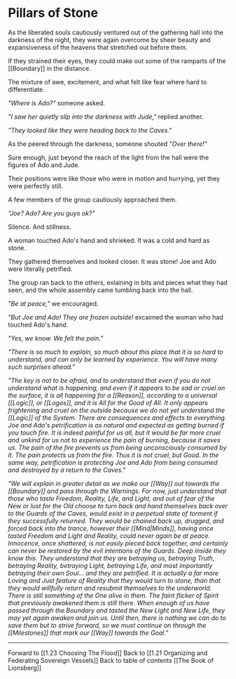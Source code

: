 # Pillars of Stone
As the liberated souls cautiously ventured out of the gathering hall into the darkness of the night, they were again overcome by sheer beauty and expansiveness of the heavens that stretched out before them. 

If they strained their eyes, they could make out some of the ramparts of the [[Boundary]] in the distance. 

The mixture of awe, excitement, and what felt like fear where hard to differentiate. 

_"Where is Ado?"_ someone asked. 

_"I saw her quietly slip into the darkness with Jude,"_ replied another. 

_"They looked like they were heading back to the Caves."_

As the peered through the darkness, someone shouted _"Over there!"_

Sure enough, just beyond the reach of the light from the hall were the figures of Ado and Jude. 

Their positions were like those who were in motion and hurrying, yet they were perfectly still. 

A few members of the group cautiously approached them. 

_"Joe? Ado? Are you guys ok?"_

Silence. And stillness. 

A woman touched Ado's hand and shrieked. It was a cold and hard as stone.  

They gathered themselves and looked closer. It was stone! Joe and Ado were literally petrified. 

The group ran back to the others, exlaining in bits and pieces what they had seen, and the whole assembly came tumbling back into the hall. 

_"Be at peace,"_ we encouraged. 

_"But Joe and Ado! They are frozen outside!_ excaimed the woman who had touched Ado's hand. 

_"Yes, we know. We felt the pain."_

_"There is so much to explain, so much about this place that it is so hard to understand, and can only be learned by experience. You will have many such surprises ahead."_

_"The key is not to be afraid, and to understand that even if you do not understand what is happening, and even if it appears to be sad or cruel on the surface, it is all happening for a [[Reason]], according to a universal [[Logic]], or [[Logos]], and it is All for the Good of All. It only appears frightening and cruel on the outside because we do not yet understand the [[Logic]] of the System. There are consequences and effects to everything. Joe and Ado's petrification is as natural and expected as getting burned if you touch fire. It is indeed painful for us all, but it would be far more cruel and unkind for us not to experience the pain of burning, because it saves us. The pain of the fire prevents us from being unconsciously consumed by it. The pain protects us from the fire. Thus it is not cruel, but Good. In the same way, petrification is protecting Joe and Ado from being consumed and destroyed by a return to the Caves."_

_"We will explain in greater detail as we make our [[Way]] out towards the [[Boundary]] and pass through the Warnings. For now, just understand that those who taste Freedom, Reality, Life, and Light, and out of fear of the New or lust for the Old choose to turn back and hand themselves back over to the Guards of the Caves, would exist in a perpetual state of torment if they successfully returned. They would be chained back up, drugged, and forced back into the trance, however their [[Mind|Minds]], having once tasted Freedom and Light and Reality, could never again be at peace. Innocence, once shattered, is not easily pieced back together, and certainly can never be restored by the evil intentions of the Guards. Deep inside they know this. They understand that they are betraying us, betraying Truth, betraying Reality, betraying Light, betraying Life, and most importantly betraying their own Soul... and they are petrified. It is actually a far more Loving and Just feature of Reality that they would turn to stone, than that they would willfully return and resubmit themselves to the underworld. There is still something of the One alive in them. The faint flicker of Spirit that previously awakened them is still there. When enough of us have passed through the Boundary and tasted the New Light and New Life, they may yet again awaken and join us. Until then, there is nothing we can do to save them but to strive forward, so we must continue on through the [[Milestones]] that mark our [[Way]] towards the Goal."_  

___

Forward to [[1.23 Choosing The Flood]]
Back to [[1.21 Organizing and Federating Sovereign Vessels]]
Back to table of contents [[The Book of Lionsberg]]

